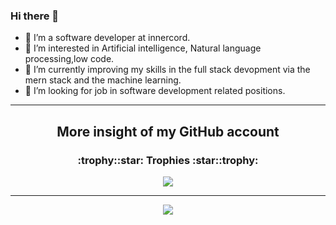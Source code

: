 ### Hi there 👋

- 👋 I’m a software developer at innercord.
- 👀 I’m interested in Artificial intelligence, Natural language processing,low code.
- 🌱 I’m currently improving my skills in the full stack devopment via the mern stack and the machine learning.
- 💞️ I’m looking for job in software development related positions.
---
<h2 align="center">More insight of my GitHub account</h2>
<h3 align="center">:trophy::star: Trophies :star::trophy:</h3>


<p align="center">
<a href="https://github.com/chirag127"><img src="https://github-profile-trophy.vercel.app/?username=chirag127" "></a>
</p>

---

<p align="center">
<a href="https://github.com/chirag127"><img src="https://github-readme-stats.vercel.app/api?username=chirag127&show_icons=true&count_private=true&include_all_commits=true"></a>
</p>
